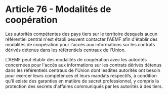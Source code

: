# Article 76 - Modalités de coopération


Les autorités compétentes des pays tiers sur le territoire desquels aucun référentiel central n'est établi peuvent contacter l'AEMF afin d'établir des modalités de coopération pour l'accès aux informations sur les contrats dérivés détenus dans les référentiels centraux de l'Union.

L'AEMF peut établir des modalités de coopération avec les autorités concernées pour l'accès aux informations sur les contrats dérivés détenus dans les référentiels centraux de l'Union dont lesdites autorités ont besoin pour exercer leurs compétences et leurs mandats respectifs, à condition qu'il existe des garanties en matière de secret professionnel, y compris la protection des secrets d'affaires communiqués par les autorités à des tiers.
